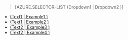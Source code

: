 ﻿> [AZURE.SELECTOR-LIST (Dropdown1 | Dropdown2 )]
- [(Text1 | Example1 )](../articles/example-azure-note.md)
- [(Text1 | Example2 )](../articles/example-azure-selector-list.md)
- [(Text2 | Example3 )](../articles/example-azure-selector-list2.md)
- [(Text2 | Example4 )](../articles/example-code.md)
